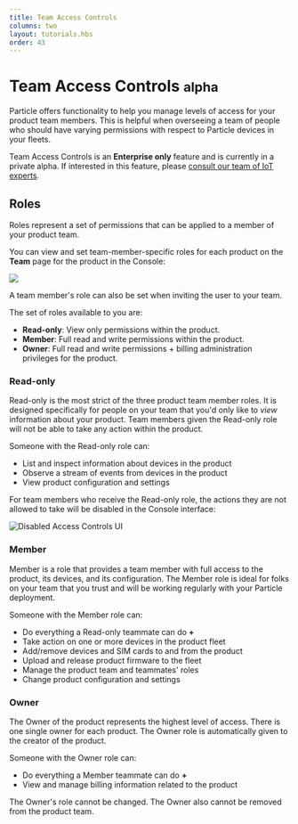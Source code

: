 ```yaml
---
title: Team Access Controls
columns: two
layout: tutorials.hbs
order: 43
---
```


# Team Access Controls <small class="beta">alpha</small>

Particle offers functionality to help you manage levels of access for
your product team members. This is helpful when overseeing a team of
people who should have varying permissions with respect to Particle
devices in your fleets.

Team Access Controls is an **Enterprise only** feature and is currently
in a private alpha. If interested in
this feature, please [consult our team of IoT
experts](https://particle.io/sales).

## Roles

Roles represent a set of permissions that can be applied to a member of
your product team.

You can view and set team-member-specific roles for each product on the
**Team** page for the product in the Console:

<img class="full-width"
src="/assets/images/team-access-controls/teams-view.png"/>

A team member's role can also be set when inviting the user to your
team.

The set of roles available to you are:

- **Read-only**: View only permissions within the product.
- **Member**: Full read and write permissions within the product.
- **Owner**: Full read and write permissions + billing administration
privileges for the product.

### Read-only
Read-only is the most strict of the three product team member roles. It
is designed specifically for people on your team that you'd only like to
_view_ information about your product. Team members given the Read-only
role will not be able to take any action within the product.

Someone with the Read-only role can:
- List and inspect information about devices in the product
- Observe a stream of events from devices in the product
- View product configuration and settings

For team members who receive the Read-only role, the actions they are
not allowed to take will be disabled in the Console interface:

![Disabled Access Controls
UI](/assets/images/team-access-controls/disabled-ui.png)

### Member
Member is a role that provides a team member with full access to the
product, its devices, and its configuration. The Member role is ideal
for folks on your team that you trust and will be working regularly with your Particle
deployment.

Someone with the Member role can:
- Do everything a Read-only teammate can do **+**
- Take action on one or more devices in the product fleet
- Add/remove devices and SIM cards to and from the product
- Upload and release product firmware to the fleet
- Manage the product team and teammates' roles
- Change product configuration and settings

### Owner

The Owner of the product represents the highest level of access. There is one single
owner for each product. The Owner role is automatically given to the
creator of the product.

Someone with the Owner role can:
- Do everything a Member teammate can do **+**
- View and manage billing information related to the product

The Owner's role cannot be changed. The Owner also cannot be removed
from the product team.

